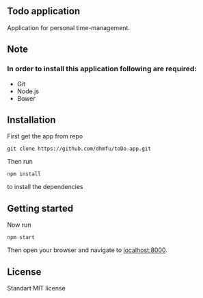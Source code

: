 ## Todo application

Application for personal time-management.

## Note

### In order to install this application following are required:

* Git
* Node.js
* Bower

## Installation
First get the app from repo

```
git clone https://github.com/dhmfu/toDo-app.git
```

Then run

```
npm install
```

to install the dependencies

## Getting started

Now run

```
npm start
```

Then open your browser and navigate to [localhost:8000](http://localhost:8000/).

## License

Standart MIT license
